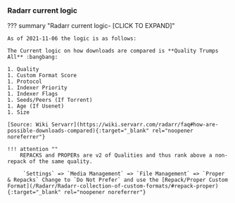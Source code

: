 ### Radarr current logic

??? summary "Radarr current logic- [CLICK TO EXPAND]"

    As of 2021-11-06 the logic is as follows:

    The Current logic on how downloads are compared is **Quality Trumps All** :bangbang:

    1. Quality
    1. Custom Format Score
    1. Protocol
    1. Indexer Priority
    1. Indexer Flags
    1. Seeds/Peers (If Torrent)
    1. Age (If Usenet)
    1. Size

    [Source: Wiki Servarr](https://wiki.servarr.com/radarr/faq#how-are-possible-downloads-compared){:target="_blank" rel="noopener noreferrer"}

    !!! attention ""
        REPACKS and PROPERs are v2 of Qualities and thus rank above a non-repack of the same quality.

         `Settings` => `Media Management` => `File Management` => `Proper & Repacks` Change to `Do Not Prefer` and use the [Repack/Proper Custom Format](/Radarr/Radarr-collection-of-custom-formats/#repack-proper){:target="_blank" rel="noopener noreferrer"}
